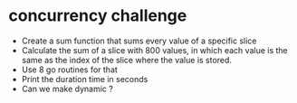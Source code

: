 # concurrency challenge

- Create a sum function that sums every value of a specific slice
- Calculate the sum of a slice with 800 values, in which each value is the same as the index of the slice where the value is stored.
- Use 8 go routines for that
- Print the duration time in seconds
- Can we make dynamic ?